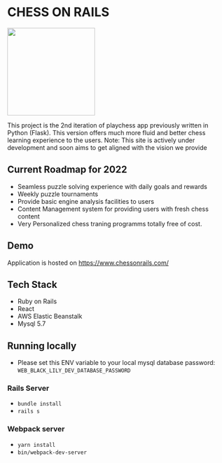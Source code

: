 # CHESS ON RAILS
<img src="https://elasticbeanstalk-ap-south-1-707854657814.s3.ap-south-1.amazonaws.com/assets/chess-on-rails-cover.png" height="200px" />

This project is the 2nd iteration of playchess app previously written in Python (Flask).
This version offers much more fluid and better chess learning experience to the users.
Note: This site is actively under development and soon aims to get aligned with the vision we provide

## Current Roadmap for 2022
- Seamless puzzle solving experience with daily goals and rewards
- Weekly puzzle tournaments
- Provide basic engine analysis facilities to users
- Content Management system for providing users with fresh chess content
- Very Personalized chess traning programms totally free of cost.

## Demo
Application is hosted on
https://www.chessonrails.com/

## Tech Stack
- Ruby on Rails
- React
- AWS Elastic Beanstalk
- Mysql 5.7

## Running locally
- Please set this ENV variable to your local mysql database password: `WEB_BLACK_LILY_DEV_DATABASE_PASSWORD`

### Rails Server
- `bundle install`
- `rails s`

### Webpack server
- `yarn install`
- `bin/webpack-dev-server`
